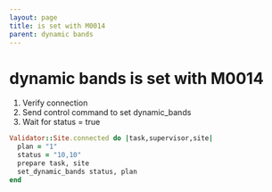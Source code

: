 ```yaml
---
layout: page
title: is set with M0014
parent: dynamic bands
---
```


# dynamic bands is set with M0014

1. Verify connection
2. Send control command to set dynamic_bands
3. Wait for status = true

```ruby
Validator::Site.connected do |task,supervisor,site|
  plan = "1"
  status = "10,10"
  prepare task, site
  set_dynamic_bands status, plan
end
```

